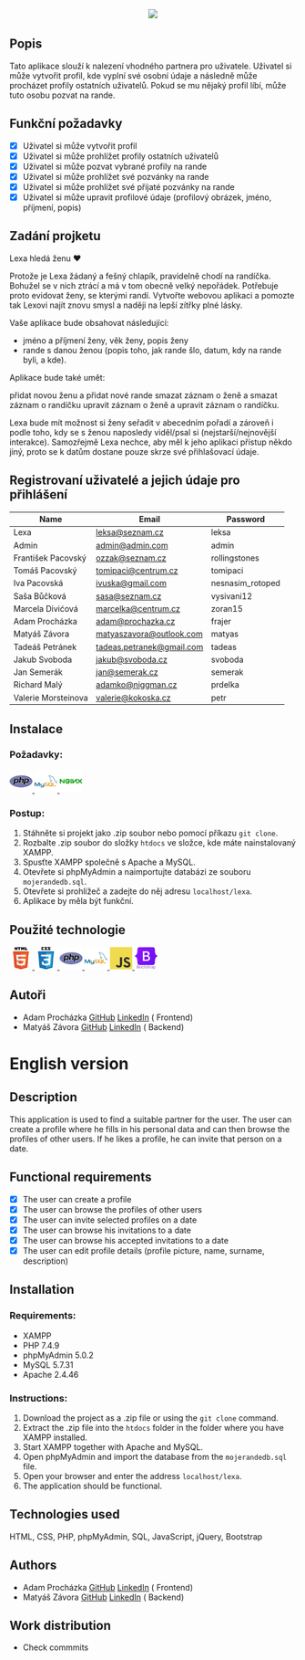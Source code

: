 <p style="text-align:center;"><img src="https://i.ibb.co/hFFRFr8/logo.png"></p>

## Popis

Tato aplikace slouží k nalezení vhodného partnera pro uživatele. Uživatel si může vytvořit profil, kde vyplní své osobní
údaje a následně může procházet profily ostatních uživatelů. Pokud se mu nějaký profil líbí, může tuto osobu pozvat na
rande.

## Funkční požadavky

- [x] Uživatel si může vytvořit profil
- [x] Uživatel si může prohlížet profily ostatních uživatelů
- [x] Uživatel si může pozvat vybrané profily na rande
- [x] Uživatel si může prohlížet své pozvánky na rande
- [x] Uživatel si může prohlížet své přijaté pozvánky na rande
- [x] Uživatel si může upravit profilové údaje (profilový obrázek, jméno, příjmení, popis)

## Zadání projketu

Lexa hledá ženu ❤️

Protože je Lexa žádaný a fešný chlapík, pravidelně chodí na randíčka.
Bohužel se v nich ztrácí a má v tom obecně velký nepořádek.
Potřebuje proto evidovat ženy, se kterými randí.
Vytvořte webovou aplikaci a pomozte tak Lexovi najít znovu smysl a naději na lepší zítřky plné lásky.

Vaše aplikace bude obsahovat následující:

- jméno a příjmení ženy, věk ženy, popis ženy
- rande s danou ženou (popis toho, jak rande šlo, datum, kdy na rande byli, a kde).

Aplikace bude také umět:

přidat novou ženu a přidat nové rande
smazat záznam o ženě a smazat záznam o randíčku
upravit záznam o ženě a upravit záznam o randíčku.

Lexa bude mít možnost si ženy seřadit v abecedním pořadí a zároveň i podle toho,
kdy se s ženou naposledy viděl/psal si (nejstarší/nejnovější interakce).
Samozřejmě Lexa nechce, aby měl k jeho aplikaci přístup někdo jiný,
proto se k datům dostane pouze skrze své přihlašovací údaje.

## Registrovaní uživatelé a jejich údaje pro přihlášení

| Name                | Email                     | Password         |
|---------------------|---------------------------|------------------|
| Lexa                | leksa@seznam.cz           | leksa            |
| Admin               | admin@admin.com           | admin            |
| František Pacovský  | ozzak@seznam.cz           | rollingstones    |
| Tomáš Pacovský      | tomipaci@centrum.cz       | tomipaci         |
| Iva Pacovská        | ivuska@gmail.com          | nesnasim_rotoped |
| Saša Bůčková        | sasa@seznam.cz            | vysivani12       |
| Marcela Divićová    | marcelka@centrum.cz       | zoran15          |
| Adam Procházka      | adam@prochazka.cz         | frajer           |
| Matyáš Závora       | matyaszavora@outlook.com  | matyas           |
| Tadeáš Petránek     | tadeas.petranek@gmail.com | tadeas           |
| Jakub Svoboda       | jakub@svoboda.cz          | svoboda          |
| Jan Semerák         | jan@semerak.cz            | semerak          |
| Richard Malý        | adamko@niggman.cz         | prdelka          |
| Valerie Morsteinova | valerie@kokoska.cz        | petr             |

## Instalace

### Požadavky:

<a href="https://www.php.net" target="_blank" rel="noreferrer"> <img src="https://raw.githubusercontent.com/devicons/devicon/master/icons/php/php-original.svg" alt="php" width="40" height="40"/> </a>
<a href="https://www.mysql.com/" target="_blank" rel="noreferrer"> <img src="https://raw.githubusercontent.com/devicons/devicon/master/icons/mysql/mysql-original-wordmark.svg" alt="mysql" width="40" height="40"/> </a>
<a href="https://www.nginx.com" target="_blank" rel="noreferrer"> <img src="https://raw.githubusercontent.com/devicons/devicon/master/icons/nginx/nginx-original.svg" alt="nginx" width="40" height="40"/> </a>

### Postup:

1. Stáhněte si projekt jako .zip soubor nebo pomocí příkazu `git clone`.
2. Rozbalte .zip soubor do složky `htdocs` ve složce, kde máte nainstalovaný XAMPP.
3. Spusťte XAMPP společně s Apache a MySQL.
4. Otevřete si phpMyAdmin a naimportujte databázi ze souboru `mojerandedb.sql`.
5. Otevřete si prohlížeč a zadejte do něj adresu `localhost/lexa`.
6. Aplikace by měla být funkční.

## Použité technologie

<a href="https://www.w3.org/html/" target="_blank" rel="noreferrer"> <img src="https://raw.githubusercontent.com/devicons/devicon/master/icons/html5/html5-original-wordmark.svg" alt="html" width="40" height="40"/> </a>
<a href="https://www.w3schools.com/css/" target="_blank" rel="noreferrer"> <img src="https://raw.githubusercontent.com/devicons/devicon/master/icons/css3/css3-original-wordmark.svg" alt="css" width="40" height="40"/> </a>
<a href="https://www.php.net" target="_blank" rel="noreferrer"> <img src="https://raw.githubusercontent.com/devicons/devicon/master/icons/php/php-original.svg" alt="php" width="40" height="40"/> </a>
<a href="https://www.mysql.com/" target="_blank" rel="noreferrer"> <img src="https://raw.githubusercontent.com/devicons/devicon/master/icons/mysql/mysql-original-wordmark.svg" alt="mysql" width="40" height="40"/> </a>
<a href="https://www.w3schools.com/js/" target="_blank" rel="noreferrer"> <img src="https://raw.githubusercontent.com/devicons/devicon/master/icons/javascript/javascript-original.svg" alt="javascript" width="40" height="40"/> </a>
<a href="https://getbootstrap.com" target="_blank" rel="noreferrer"> <img src="https://raw.githubusercontent.com/devicons/devicon/master/icons/bootstrap/bootstrap-original-wordmark.svg" alt="bootstrap" width="40" height="40"/> </a>

## Autoři

- Adam Procházka [GitHub](https://www.github.com/AdamProchy) [LinkedIn](https://cz.linkedin.com/in/adamprochazkacz) (
  Frontend)
- Matyáš
  Závora [GitHub](https://github.com/matyas-zavora) [LinkedIn](https://cz.linkedin.com/in/matyáš-závora-8b9086269) (
  Backend)

# English version

## Description

This application is used to find a suitable partner for the user. The user can create a profile where he fills in his
personal data and can then browse the profiles of other users. If he likes a profile, he can invite that person on a
date.

## Functional requirements

- [x] The user can create a profile
- [x] The user can browse the profiles of other users
- [x] The user can invite selected profiles on a date
- [x] The user can browse his invitations to a date
- [x] The user can browse his accepted invitations to a date
- [x] The user can edit profile details (profile picture, name, surname, description)

## Installation

### Requirements:

- XAMPP
- PHP 7.4.9
- phpMyAdmin 5.0.2
- MySQL 5.7.31
- Apache 2.4.46

### Instructions:

1. Download the project as a .zip file or using the `git clone` command.
2. Extract the .zip file into the `htdocs` folder in the folder where you have XAMPP installed.
3. Start XAMPP together with Apache and MySQL.
4. Open phpMyAdmin and import the database from the `mojerandedb.sql` file.
5. Open your browser and enter the address `localhost/lexa`.
6. The application should be functional.

## Technologies used

HTML, CSS, PHP, phpMyAdmin, SQL, JavaScript, jQuery, Bootstrap

## Authors

- Adam Procházka [GitHub](https://www.github.com/AdamProchy) [LinkedIn](https://cz.linkedin.com/in/adamprochazkacz) (
  Frontend)
- Matyáš
  Závora [GitHub](https://github.com/matyas-zavora) [LinkedIn](https://cz.linkedin.com/in/matyáš-závora-8b9086269) (
  Backend)

## Work distribution

- Check commmits
